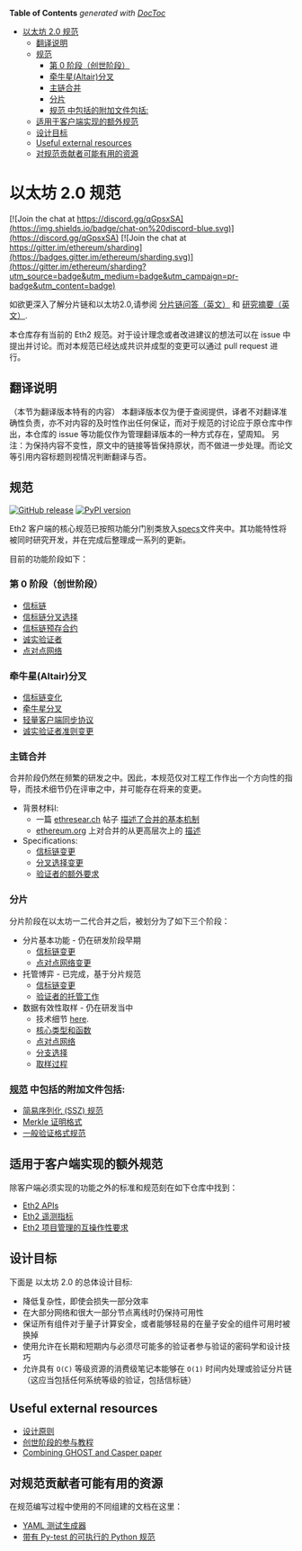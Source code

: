 <!-- START doctoc generated TOC please keep comment here to allow auto update -->
<!-- DON'T EDIT THIS SECTION, INSTEAD RE-RUN doctoc TO UPDATE -->
**Table of Contents**  *generated with [DocToc](https://github.com/thlorenz/doctoc)*

- [以太坊 2.0 规范](#%E4%BB%A5%E5%A4%AA%E5%9D%8A-20-%E8%A7%84%E8%8C%83)
  - [翻译说明](#%E7%BF%BB%E8%AF%91%E8%AF%B4%E6%98%8E)
  - [规范](#%E8%A7%84%E8%8C%83)
    - [第 0 阶段（创世阶段）](#%E7%AC%AC-0-%E9%98%B6%E6%AE%B5%E5%88%9B%E4%B8%96%E9%98%B6%E6%AE%B5)
    - [牵牛星(Altair)分叉](#%E7%89%B5%E7%89%9B%E6%98%9Faltair%E5%88%86%E5%8F%89)
    - [主链合并](#%E4%B8%BB%E9%93%BE%E5%90%88%E5%B9%B6)
    - [分片](#%E5%88%86%E7%89%87)
    - [规范 中包括的附加文件包括:](#%E8%A7%84%E8%8C%83-%E4%B8%AD%E5%8C%85%E6%8B%AC%E7%9A%84%E9%99%84%E5%8A%A0%E6%96%87%E4%BB%B6%E5%8C%85%E6%8B%AC)
  - [适用于客户端实现的额外规范](#%E9%80%82%E7%94%A8%E4%BA%8E%E5%AE%A2%E6%88%B7%E7%AB%AF%E5%AE%9E%E7%8E%B0%E7%9A%84%E9%A2%9D%E5%A4%96%E8%A7%84%E8%8C%83)
  - [设计目标](#%E8%AE%BE%E8%AE%A1%E7%9B%AE%E6%A0%87)
  - [Useful external resources](#useful-external-resources)
  - [对规范贡献者可能有用的资源](#%E5%AF%B9%E8%A7%84%E8%8C%83%E8%B4%A1%E7%8C%AE%E8%80%85%E5%8F%AF%E8%83%BD%E6%9C%89%E7%94%A8%E7%9A%84%E8%B5%84%E6%BA%90)

<!-- END doctoc generated TOC please keep comment here to allow auto update -->

# 以太坊 2.0 规范

[![Join the chat at https://discord.gg/qGpsxSA](https://img.shields.io/badge/chat-on%20discord-blue.svg)](https://discord.gg/qGpsxSA) [![Join the chat at https://gitter.im/ethereum/sharding](https://badges.gitter.im/ethereum/sharding.svg)](https://gitter.im/ethereum/sharding?utm_source=badge&utm_medium=badge&utm_campaign=pr-badge&utm_content=badge)

如欲更深入了解分片链和以太坊2.0,请参阅 [分片链问答（英文）](https://eth.wiki/sharding/Sharding-FAQs) 和 [研究摘要（英文）](https://notes.ethereum.org/s/H1PGqDhpm).

本仓库存有当前的 Eth2 规范。对于设计理念或者改进建议的想法可以在 issue 中提出并讨论。而对本规范已经达成共识并成型的变更可以通过 pull request 进行。

## 翻译说明

（本节为翻译版本特有的内容）
本翻译版本仅为便于查阅提供，译者不对翻译准确性负责，亦不对内容的及时性作出任何保证，而对于规范的讨论应于原仓库中作出，本仓库的 issue 等功能仅作为管理翻译版本的一种方式存在，望周知。
另注：为保持内容不变性，原文中的链接等皆保持原状，而不做进一步处理。而论文等引用内容标题则视情况判断翻译与否。

## 规范

[![GitHub release](https://img.shields.io/github/v/release/ethereum/eth2.0-specs)](https://github.com/ethereum/eth2.0-specs/releases/) [![PyPI version](https://badge.fury.io/py/eth2spec.svg)](https://badge.fury.io/py/eth2spec)

Eth2 客户端的核心规范已按照功能分门别类放入[specs](specs/)文件夹中。其功能特性将被同时研究开发，并在完成后整理成一系列的更新。

目前的功能阶段如下：

### 第 0 阶段（创世阶段）

* [信标链](specs/phase0/beacon-chain.md)
* [信标链分叉选择](specs/phase0/fork-choice.md)
* [信标链预存合约](specs/phase0/deposit-contract.md)
* [诚实验证者](specs/phase0/validator.md)
* [点对点网络](specs/phase0/p2p-interface.md)

### 牵牛星(Altair)分叉

* [信标链变化](specs/altair/beacon-chain.md)
* [牵牛星分叉](specs/altair/fork.md)
* [轻量客户端同步协议](specs/altair/sync-protocol.md)
* [诚实验证者准则变更](specs/altair/validator.md)

### 主链合并

合并阶段仍然在频繁的研发之中。因此，本规范仅对工程工作作出一个方向性的指导，而技术细节仍在评审之中，并可能存在将来的变更。

* 背景材料l:
  * 一篇 [ethresear.ch](https://ethresear.ch) 帖子 [描述了合并的基本机制](https://ethresear.ch/t/the-eth1-eth2-transition/6265)
  * [ethereum.org](https://ethereum.org) 上对合并的从更高层次上的 [描述](https://ethereum.org/en/eth2/docking/)
* Specifications:
  * [信标链变更](specs/merge/beacon-chain.md)
  * [分叉选择变更](specs/merge/fork-choice.md)
  * [验证者的额外要求](specs/merge/validator.md)

### 分片

分片阶段在以太坊一二代合并之后，被划分为了如下三个阶段：

* 分片基本功能 - 仍在研发阶段早期
  * [信标链变更](specs/sharding/beacon-chain.md)
  * [点对点网络变更](specs/sharding/p2p-interface.md)
* 托管博弈 - 已完成，基于分片规范 
  * [信标链变更](specs/custody_game/beacon-chain.md)
  * [验证者的托管工作](specs/custody_game/validator.md)
* 数据有效性取样 - 仍在研发当中
  * 技术细节 [here](https://hackmd.io/@HWeNw8hNRimMm2m2GH56Cw/B1YJPGkpD).
  * [核心类型和函数](specs/das/das-core.md)
  * [点对点网络](specs/das/p2p-interface.md)
  * [分支选择](specs/das/fork-choice.md)
  * [取样过程](specs/das/sampling.md)

### [规范](specs) 中包括的附加文件包括:

* [简易序列化 (SSZ) 规范](ssz/simple-serialize.md)
* [Merkle 证明格式](ssz/merkle-proofs.md)
* [一般验证格式规范](tests/formats/README.md)

## 适用于客户端实现的额外规范

除客户端必须实现的功能之外的标准和规范刻在如下仓库中找到：

* [Eth2 APIs](https://github.com/ethereum/eth2.0-apis)
* [Eth2 遥测指标](https://github.com/ethereum/eth2.0-metrics/)
* [Eth2 项目管理的互操作性要求](https://github.com/ethereum/eth2.0-pm/tree/master/interop)

## 设计目标

下面是 以太坊 2.0 的总体设计目标:
* 降低复杂性，即使会损失一部分效率
* 在大部分网络和很大一部分节点离线时仍保持可用性
* 保证所有组件对于量子计算安全，或者能够轻易的在量子安全的组件可用时被换掉
* 使用允许在长期和短期内与必须尽可能多的验证者参与验证的密码学和设计技巧
* 允许具有 `O(C)` 等级资源的消费级笔记本能够在 `O(1)` 时间内处理或验证分片链（这应当包括任何系统等级的验证，包括信标链）

## Useful external resources

* [设计原则](https://notes.ethereum.org/s/rkhCgQteN#)
* [创世阶段的参与教程](https://notes.ethereum.org/s/Bkn3zpwxB)
* [Combining GHOST and Casper paper](https://arxiv.org/abs/2003.03052)

## 对规范贡献者可能有用的资源

在规范编写过程中使用的不同组建的文档在这里：
* [YAML 测试生成器](tests/generators/README.md)
* [带有 Py-test 的可执行的 Python 规范](tests/core/pyspec/README.md)
